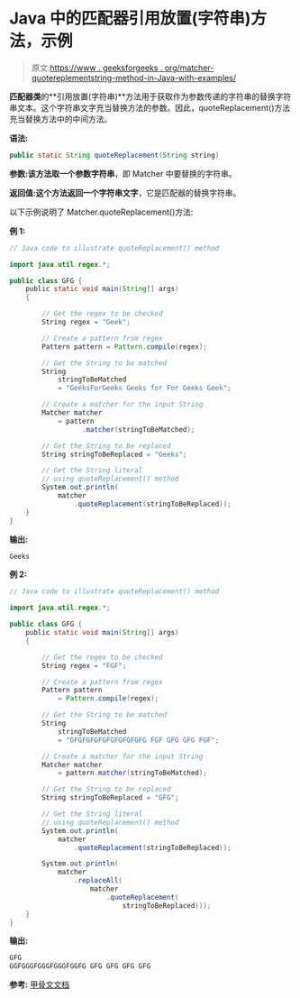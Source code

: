 # Java 中的匹配器引用放置(字符串)方法，示例

> 原文:[https://www . geeksforgeeks . org/matcher-quotereplementstring-method-in-Java-with-examples/](https://www.geeksforgeeks.org/matcher-quotereplacementstring-method-in-java-with-examples/)

**匹配器类**的**引用放置(字符串)**方法用于获取作为参数传递的字符串的替换字符串文本。这个字符串文字充当替换方法的参数。因此，quoteReplacement()方法充当替换方法中的中间方法。

**语法:**

```java
public static String quoteReplacement(String string)

```

**参数:**该方法取一个参数**字符串**，即 Matcher 中要替换的字符串。

**返回值:**这个方法返回一个**字符串文字**，它是匹配器的替换字符串。

以下示例说明了 Matcher.quoteReplacement()方法:

**例 1:**

```java
// Java code to illustrate quoteReplacement() method

import java.util.regex.*;

public class GFG {
    public static void main(String[] args)
    {

        // Get the regex to be checked
        String regex = "Geek";

        // Create a pattern from regex
        Pattern pattern = Pattern.compile(regex);

        // Get the String to be matched
        String
            stringToBeMatched
            = "GeeksForGeeks Geeks for For Geeks Geek";

        // Create a matcher for the input String
        Matcher matcher
            = pattern
                  .matcher(stringToBeMatched);

        // Get the String to be replaced
        String stringToBeReplaced = "Geeks";

        // Get the String literal
        // using quoteReplacement() method
        System.out.println(
            matcher
                .quoteReplacement(stringToBeReplaced));
    }
}
```

**输出:**

```java
Geeks

```

**例 2:**

```java
// Java code to illustrate quoteReplacement() method

import java.util.regex.*;

public class GFG {
    public static void main(String[] args)
    {

        // Get the regex to be checked
        String regex = "FGF";

        // Create a pattern from regex
        Pattern pattern
            = Pattern.compile(regex);

        // Get the String to be matched
        String
            stringToBeMatched
            = "GFGFGFGFGFGFGFGFGFG FGF GFG GFG FGF";

        // Create a matcher for the input String
        Matcher matcher
            = pattern.matcher(stringToBeMatched);

        // Get the String to be replaced
        String stringToBeReplaced = "GFG";

        // Get the String literal
        // using quoteReplacement() method
        System.out.println(
            matcher
                .quoteReplacement(stringToBeReplaced));

        System.out.println(
            matcher
                .replaceAll(
                    matcher
                        .quoteReplacement(
                            stringToBeReplaced)));
    }
}
```

**输出:**

```java
GFG
GGFGGGFGGGFGGGFGGFG GFG GFG GFG GFG

```

**参考:** [甲骨文文档](https://docs.oracle.com/javase/9/docs/api/java/util/regex/Matcher.html#quoteReplacement-java.lang.String-)
